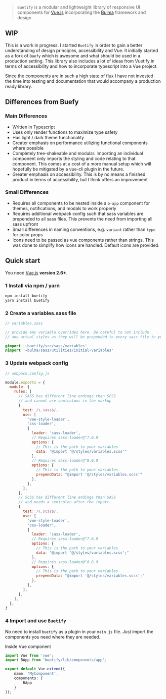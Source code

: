 
> `Buetify` is a modular and lightweight library of responsive UI components for [Vue.js](https://vuejs.org/) incorporating the [Bulma](http://bulma.io/) framework and design.

## WIP
This is a work in progress. I started `Buetify` in order to gain a better understanding of design principles, accessibility and Vue.
It initially started as a fork of `Buefy` which is awesome and what should be used in a production setting. This library also includes a lot of ideas
from Vuetify in terms of accessibility and how to incorporate typescript into a Vue project. 

Since the components are in such a high state of flux I have not invested the time into testing and documentation that would accompany a production ready library.

## Differences from Buefy

### Main Differences
* Written in Typescript
* Uses only render functions to maximize type safety
* Has light / dark theme functionality
* Greater emphasis on performance utilizing functional components where possible
* Completely tree-shakeable and modular. Importing an individual component only imports the styling and code relating to that component. This comes at a cost of a more manual setup which will hopefully be mitigated by a vue-cli plugin in the future.
* Greater emphasis on accessibility. This is by no means a finished product in terms of accessibility, but I think offers an improvement

### Small Differences
* Requires all components to be nested inside a `b-app` component for themes, notifications, and modals to work properly
* Requires additional webpack config such that sass variables are prepended to all sass files. This prevents the need from importing all sass upfront
* Small differences in naming conventions, e.g. `variant` rather than `type` for color props
* Icons need to be passed as vue components rather than strings. This was done to simplify how icons are handled. Default icons are provided.

## Quick start

You need [Vue.js](https://vuejs.org/) **version 2.6+**.

### 1 Install via npm / yarn

```bash
npm install buetify
yarn install buetify
```

### 2 Create a variables.sass file
```sass
// variables.sass

// provide any variable overrides here. Be careful to not include 
// any actual styles as they will be prepended to every sass file in your bundle.

@import '~buetify/src/sass/variables'
@import '~bulma/sass/utilities/initial-variables'

```

### 3 Update webpack config
```javascript
// webpack.config.js

module.exports = {
  module: {
    rules: [
      // SASS has different line endings than SCSS
      // and cannot use semicolons in the markup
      {
        test: /\.sass$/,
        use: [
          'vue-style-loader',
          'css-loader',
          {
            loader: 'sass-loader',
            // Requires sass-loader@^7.0.0
            options: {
              // This is the path to your variables
              data: "@import '@/styles/variables.scss'"
            },
            // Requires sass-loader@^8.0.0
            options: {
              // This is the path to your variables
              prependData: "@import '@/styles/variables.scss'"
            },
          },
        ],
      },
      // SCSS has different line endings than SASS
      // and needs a semicolon after the import.
      {
        test: /\.scss$/,
        use: [
          'vue-style-loader',
          'css-loader',
          {
            loader: 'sass-loader',
            // Requires sass-loader@^7.0.0
            options: {
              // This is the path to your variables
              data: "@import '@/styles/variables.scss';"
            },
            // Requires sass-loader@^8.0.0
            options: {
              // This is the path to your variables
              prependData: "@import '@/styles/variables.scss';"
            },
          },
        ],
      },
    ],
  },
}
```

### 4 Import and use `Buetify`

No need to install `buetify` as a plugin in your `main.js` file. Just import the components you need where they are needed.

Inside Vue component
```typescript
import Vue from 'vue';
import BApp from 'buetify/lib/components/app';

export default Vue.extend({
    name: 'MyComponent',
    components: {
    	BApp
    }
});

```
